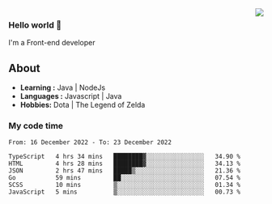 <img align='right' src="https://github-readme-stats.vercel.app/api?username=jumodada&show_icons=true&theme=vue">

### Hello world 👋

I'm a Front-end developer 
    
## About
-  **Learning :** Java | NodeJs
-  **Languages :** Javascript | Java
-  **Hobbies:** Dota | The Legend of Zelda

### My code time

<!--START_SECTION:waka-->

```text
From: 16 December 2022 - To: 23 December 2022

TypeScript   4 hrs 34 mins   ████████▓░░░░░░░░░░░░░░░░   34.90 %
HTML         4 hrs 28 mins   ████████▓░░░░░░░░░░░░░░░░   34.13 %
JSON         2 hrs 47 mins   █████▒░░░░░░░░░░░░░░░░░░░   21.36 %
Go           59 mins         ██░░░░░░░░░░░░░░░░░░░░░░░   07.54 %
SCSS         10 mins         ▒░░░░░░░░░░░░░░░░░░░░░░░░   01.34 %
JavaScript   5 mins          ▒░░░░░░░░░░░░░░░░░░░░░░░░   00.73 %
```

<!--END_SECTION:waka-->
